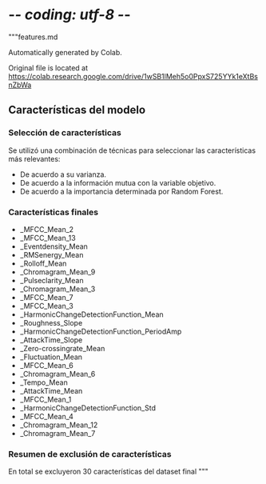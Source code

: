 # -*- coding: utf-8 -*-
"""features.md

Automatically generated by Colab.

Original file is located at
    https://colab.research.google.com/drive/1wSB1lMeh5o0PpxS725YYk1eXtBsnZbWa

## Características del modelo

### Selección de características
Se utilizó una combinación de técnicas para seleccionar las características más relevantes:

* De acuerdo a su varianza.
* De acuerdo a la información mutua con la variable objetivo.
* De acuerdo a la importancia determinada por Random Forest.

### Características finales

* _MFCC_Mean_2
* _MFCC_Mean_13
* _Eventdensity_Mean
* _RMSenergy_Mean
* _Rolloff_Mean
* _Chromagram_Mean_9
* _Pulseclarity_Mean
* _Chromagram_Mean_3
* _MFCC_Mean_7
* _MFCC_Mean_3
* _HarmonicChangeDetectionFunction_Mean
* _Roughness_Slope
* _HarmonicChangeDetectionFunction_PeriodAmp
* _AttackTime_Slope
* _Zero-crossingrate_Mean
* _Fluctuation_Mean
* _MFCC_Mean_6
* _Chromagram_Mean_6
* _Tempo_Mean
* _AttackTime_Mean
* _MFCC_Mean_1
* _HarmonicChangeDetectionFunction_Std
* _MFCC_Mean_4
* _Chromagram_Mean_12
* _Chromagram_Mean_7

### Resumen de exclusión de características
En total se excluyeron 30 características del dataset final
"""
